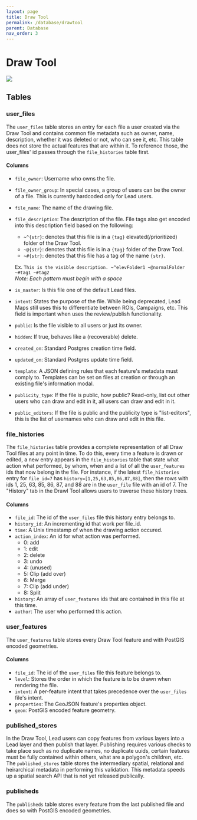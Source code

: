 ```yaml
---
layout: page
title: Draw Tool
permalink: /database/drawtool
parent: Database
nav_order: 3
---
```


# Draw Tool

![](/MMGIS/assets/images/database_schemas/drawtool.png)

## Tables

### user_files

The `user_files` table stores an entry for each file a user created via the Draw Tool and contains common file metadata such as owner, name, description, whether it was deleted or not, who can see it, etc. This table does not store the actual features that are within it. To reference those, the user_files' id passes through the `file_histories` table first.

#### Columns

- `file_owner`: Username who owns the file.
- `file_owner_group`: In special cases, a group of users can be the owner of a file. This is currently hardcoded only for Lead users.
- `file_name`: The name of the drawing file.
- `file_description`: The description of the file. File tags also get encoded into this description field based on the following:
  - `~^{str}`: denotes that this file is in a `{tag}` elevated(/prioritized) folder of the Draw Tool.
  - `~@{str}`: denotes that this file is in a `{tag}` folder of the Draw Tool.
  - `~#{str}`: denotes that this file has a tag of the name `{str}`.

  Ex. `This is the visible description. ~^elevFolder1 ~@normalFolder ~#tag1 ~#tag2`  
   _Note: Each pattern must begin with a space_

- `is_master`: Is this file one of the default Lead files.
- `intent`: States the purpose of the file. While being deprecated, Lead Maps still uses this to differentiate between ROIs, Campaigns, etc. This field is important when uses the review/publish functionality.
- `public`: Is the file visible to all users or just its owner.
- `hidden`: If true, behaves like a (recoverable) delete.
- `created_on`: Standard Postgres creation time field.
- `updated_on`: Standard Postgres update time field.
- `template`: A JSON defining rules that each feature's metadata must comply to. Templates can be set on files at creation or through an existing file's information modal.
- `publicity_type`: If the file is public, how public? Read-only, list out other users who can draw and edit in it, all users can draw and edit in it.
- `public_editors`: If the file is public and the publicity type is "list-editors", this is the list of usernames who can draw and edit in this file.

### file_histories

The `file_histories` table provides a complete representation of all Draw Tool files at any point in time. To do this, every time a feature is drawn or edited, a new entry appears in the `file_histories` table that state what action what performed, by whom, when and a list of all the `user_features` ids that now belong in the file. For instance, if the latest `file_histories` entry for `file_id=7` has `history=[1,25,63,85,86,87,88]`, then the rows with ids 1, 25, 63, 85, 86, 87, and 88 are in the `user_file` file with an id of 7. The "History" tab in the Drawl Tool allows users to traverse these history trees.

#### Columns

- `file_id`: The id of the `user_files` file this history entry belongs to.
- `history_id`: An incrementing id that work per file_id.
- `time`: A Unix timestamp of when the drawing action occured.
- `action_index`: An id for what action was performed.
  - 0: add
  - 1: edit
  - 2: delete
  - 3: undo
  - 4: (unused)
  - 5: Clip (add over)
  - 6: Merge
  - 7: Clip (add under)
  - 8: Split
- `history`: An array of `user_features` ids that are contained in this file at this time.
- `author`: The user who performed this action.

### user_features

The `user_features` table stores every Draw Tool feature and with PostGIS encoded geometries.

#### Columns

- `file_id`: The id of the `user_files` file this feature belongs to.
- `level`: Stores the order in which the feature is to be drawn when rendering the file.
- `intent`: A per-feature intent that takes precedence over the `user_files` file's intent.
- `properties`: The GeoJSON feature's properties object.
- `geom`: PostGIS encoded feature geometry.

### published_stores

In the Draw Tool, Lead users can copy features from various layers into a Lead layer and then publish that layer. Publishing requires various checks to take place such as no duplicate names, no duplicate uuids, certain features must be fully contained within others, what are a polygon's children, etc. The `published_stores` table stores the intermediary spatial, relational and heirarchical metadata in performing this validation. This metadata speeds up a spatial search API that is not yet released publically.

### publisheds

The `publisheds` table stores every feature from the last published file and does so with PostGIS encoded geometries.
